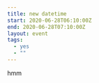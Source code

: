```yaml
---
title: new datetime
start: 2020-06-28T06:10:00Z
end: 2020-06-28T07:10:00Z
layout: event
tags:
  - yes
  - ""
---
```

hmm